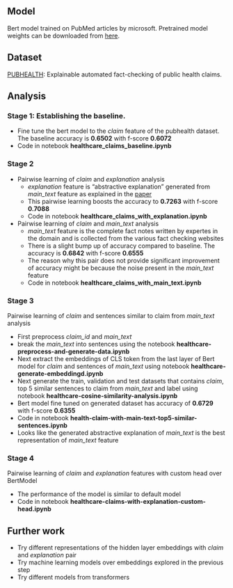 ## Model
Bert model trained on PubMed articles by microsoft. Pretrained model weights can be downloaded from [here](https://huggingface.co/microsoft/BiomedNLP-PubMedBERT-base-uncased-abstract-fulltext).

## Dataset
[PUBHEALTH](https://huggingface.co/datasets/health_fact#dataset-card-for-pubhealth): Explainable automated fact-checking of public health claims.

## Analysis
### Stage 1: Establishing the baseline.
* Fine tune the bert model to the *claim* feature of the pubhealth dataset. The baseline accuracy is **0.6502** with f-score **0.6072**
* Code in notebook **healthcare_claims_baseline.ipynb**

### Stage 2
* Pairwise learning of *claim* and *explanation* analysis
  * *explanation* feature is “abstractive explanation” generated from *main_text* feature as explained in the [paper](https://arxiv.org/abs/2010.09926)
  * This pairwise learning boosts the accuracy to **0.7263** with f-score **0.7088**
  * Code in notebook **healthcare_claims_with_explanation.ipynb**
* Pairwise learning of *claim* and *main_text* analysis
  * *main_text* feature is the complete fact notes written by expertes in the domain and is collected from the various fact checking websites
  * There is a slight bump up of accuracy compared to baseline. The accuracy is **0.6842** with f-score **0.6555**
  * The reason why this pair does not provide significant improvement of accuracy might be because the noise present in the *main_text* feature
  * Code in notebook **healthcare_claims_with_main_text.ipynb**

### Stage 3
Pairwise learning of *claim* and sentences similar to claim from *main_text* analysis
* First preprocess *claim_id* and *main_text*
* break the *main_text* into sentences using the notebook **healthcare-preprocess-and-generate-data.ipynb**
* Next extract the embeddings of CLS token from the last layer of Bert model for *claim* and sentences of *main_text* using notebook **healthcare-generate-embeddingd.ipynb**
* Next generate the train, validation and test datasets that contains *claim*, top 5 similar sentences to claim from *main_text* and label using notebook **healthcare-cosine-similarity-analysis.ipynb**
* Bert model fine tuned on generated dataset has accuracy of **0.6729** with f-score **0.6355**
* Code in notebook **health-claim-with-main-text-top5-similar-sentences.ipynb**
* Looks like the generated abstractive explanation of *main_text* is the best representation of *main_text* feature

### Stage 4
Pairwise learning of *claim* and *explanation* features with custom head over BertModel
* The performance of the model is similar to default model
* Code in notebook **healthcare-claims-with-explanation-custom-head.ipynb**

## Further work
* Try different representations of the hidden layer embeddings with *claim* and *explanation* pair
* Try machine learning models over embeddings explored in the previous step
* Try different models from transformers
